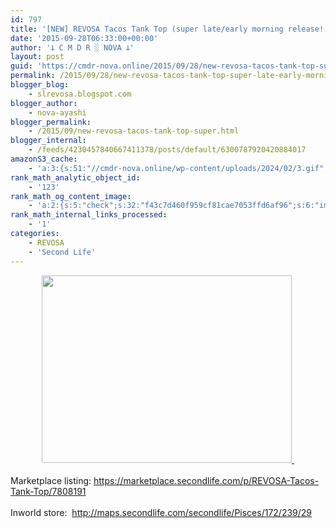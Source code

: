 ```yaml
---
id: 797
title: '[NEW] REVOSA Tacos Tank Top (super late/early morning release! x_x)'
date: '2015-09-28T06:33:00+00:00'
author: '𐕣 C M D R ░ NOVA 𐕣'
layout: post
guid: 'https://cmdr-nova.online/2015/09/28/new-revosa-tacos-tank-top-super-late-early-morning-release-x_x/'
permalink: /2015/09/28/new-revosa-tacos-tank-top-super-late-early-morning-release-x_x/
blogger_blog:
    - slrevosa.blogspot.com
blogger_author:
    - nova-ayashi
blogger_permalink:
    - /2015/09/new-revosa-tacos-tank-top-super.html
blogger_internal:
    - /feeds/4230457840667411378/posts/default/6300787920420884017
amazonS3_cache:
    - 'a:3:{s:51:"//cmdr-nova.online/wp-content/uploads/2024/02/3.gif";a:1:{s:9:"timestamp";i:1715864792;}s:57:"//cmdr-nova.online/wp-content/uploads/2024/02/NoAi_01.png";a:1:{s:9:"timestamp";i:1721642059;}s:67:"//cmdr-nova.online/wp-content/uploads/2024/02/721ac29ea9cbae00.jpeg";a:1:{s:9:"timestamp";i:1715864792;}}'
rank_math_analytic_object_id:
    - '123'
rank_math_og_content_image:
    - 'a:2:{s:5:"check";s:32:"f43c7d460f959cf81cae7053ffd6af96";s:6:"images";a:0:{}}'
rank_math_internal_links_processed:
    - '1'
categories:
    - REVOSA
    - 'Second Life'
---
```


<div style="clear: both; text-align: center;">
<a href="http://4.bp.blogspot.com/-eNRihpdXmHE/VgjfFSrlljI/AAAAAAAAAPI/vrsYozQjpS4/s1600/RTTADD.png" style="margin-left: 1em; margin-right: 1em;"><img border="0" height="300" src="http://4.bp.blogspot.com/-eNRihpdXmHE/VgjfFSrlljI/AAAAAAAAAPI/vrsYozQjpS4/s400/RTTADD.png" width="400" />&nbsp;</a></div>
<div style="clear: both; text-align: center;">
<br /></div>
<div style="clear: both; text-align: left;">
Marketplace listing: <a href="https://marketplace.secondlife.com/p/REVOSA-Tacos-Tank-Top/7808191" target="_blank" rel="noopener">https://marketplace.secondlife.com/p/REVOSA-Tacos-Tank-Top/7808191</a></div>
<div style="clear: both; text-align: left;">
<br /></div>
<div style="clear: both; text-align: left;">
Inworld store:&nbsp; <a href="http://maps.secondlife.com/secondlife/Pisces/172/239/29" target="_blank" rel="noopener">http://maps.secondlife.com/secondlife/Pisces/172/239/29</a></div>
<br />
